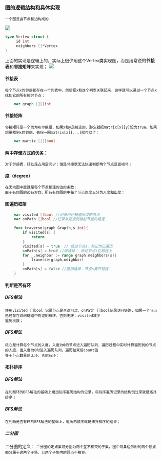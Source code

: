 ### 图的逻辑结构和具体实现

```一个图是由节点和边构成的```

<img src="https://labuladong.gitee.io/algo/images/%e5%9b%be/0.jpg"></img>

```go
type Vertex struct {
     id int
     neighbors []*Vertex                    
}
```

上面的实现是逻辑上的，实际上很少用这个Vertex类实现图，而是用常说的**邻接表**和**邻接矩阵**来实现；
<img src="https://labuladong.gitee.io/algo/images/%e5%9b%be/2.jpeg"></img>

#### 邻接表
    每个节点x的邻居都存在一个列表中，然后把x和这个列表关联起来，这样就可以通过一个节点x找到它的所有相邻节点；

```go
    var graph [][]int
```

#### 邻接矩阵
    邻接矩阵是一个而为布尔数组，如果x和y是相连的，那么就把matrix[x][y]设为true。如果想要找到x的邻居，去扫一圈matrix[x][...]就可以了；

```go
    var martix [][]bool
```

#### 两中存储方式的优劣：
    对于邻接表，好处是占用空间少；但是邻接表无法快速判断两个节点是否相邻；

#### 度（degree）
    在无向图中度就是每个节点相连的边的条数；
    由于有向图的边有方向，所有有向图的中每个节点的度又分为入度和出度；
    
#### 图遍历框架
```go
    var visited []bool //记录已经被遍历过的节点
    var onPath []bool //记录从起点到当前节点的路径

    func traverse(graph Grapth,s int){
        if visited[s] {
            return             
        }
        visited[s] = true  // 经过节点s，标记为已遍历
        onPath[s] = trud //做选择： 标记节点s在路径上
        for _,neighbor := range graph.neighbors(s){
            traverse(graph,neighbor)
        }
        onPath[s] = false //撤销选择：节点s离开路径
    }
```

#### 判断是否有环 
##### DFS解法
    使用visited []bool 记录节点是否访问过，onPath []bool记录访问链路，如果一个节点已经存在访问链路中则证明有环，否则无环；visited减少
    遍历次数；
##### BFS解法 
    核心是计算每个节点的入度，入度为0的节点进入遍历队列，遍历过程中实时计算遍历到的节点的入度，当入度为0时进入遍历队列，遍历结束后count值
    等于节点数量则无环，否则有环；

#### 拓扑排序
##### DFS解法
    在判断环的DFS解法的基础上增加后序遍历结构的记录，将后序遍历记录的结构倒过来就是拓扑排序；
##### BFS解法
    在判断是否有环的BFS解法的基础上，遍历的顺序就是拓扑排序的结果；
    
##### 二分图
二分图的定义：
```二分图的定点集可分割为两个互不相交的子集，图中每条边依附的两个顶点都分属于这两个子集，且两个子集内的顶点不相邻。```